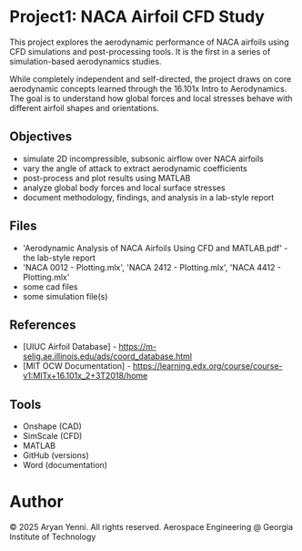# Project1: NACA Airfoil CFD Study
This project explores the aerodynamic performance of NACA airfoils using CFD simulations and post-processing tools. It is the first in a series of simulation-based aerodynamics studies.

While completely independent and self-directed, the project draws on core aerodynamic concepts learned through the 16.101x Intro to Aerodynamics. The goal is to understand how global forces and local stresses behave with different airfoil shapes and orientations.


## Objectives
- simulate 2D incompressible, subsonic airflow over NACA airfoils
- vary the angle of attack to extract aerodynamic coefficients
- post-process and plot results using MATLAB
- analyze global body forces and local surface stresses
- document methodology, findings, and analysis in a lab-style report

## Files
- 'Aerodynamic Analysis of NACA Airfoils Using CFD and MATLAB.pdf' - the lab-style report
- 'NACA 0012 - Plotting.mlx', 'NACA 2412 - Plotting.mlx', 'NACA 4412 - Plotting.mlx'
- some cad files
- some simulation file(s)

## References
- [UIUC Airfoil Database] - https://m-selig.ae.illinois.edu/ads/coord_database.html
- [MIT OCW Documentation] - https://learning.edx.org/course/course-v1:MITx+16.101x_2+3T2018/home

## Tools
- Onshape (CAD)
- SimScale (CFD)
- MATLAB
- GitHub (versions)
- Word (documentation)

# Author
© 2025 Aryan Yenni. All rights reserved.
Aerospace Engineering @ Georgia Institute of Technology
